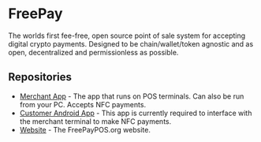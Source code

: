 # FreePay

The worlds first fee-free, open source point of sale system for accepting digital crypto payments. Designed to be chain/wallet/token agnostic and as open, decentralized and permissionless as possible. 

## Repositories

- [Merchant App](https://github.com/FreePayPOS/merchant-app) - The app that runs on POS terminals. Can also be run from your PC. Accepts NFC payments. 
- [Customer Android App](https://github.com/FreePayPOS/customer-android-app) - This app is currently required to interface with the merchant terminal to make NFC payments. 
- [Website](https://github.com/FreePayPOS/website) - The FreePayPOS.org website. 